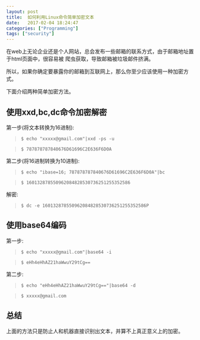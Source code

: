 ```yaml
---
layout: post
title:  如何利用Linux命令简单加密文本
date:   2017-02-04 18:24:47
categories: ["Programming"]
tags: ["security"]
---
```


在web上无论企业还是个人网站，总会发布一些邮箱的联系方式，由于邮箱地址置于html页面中，很容易被
爬虫获取，导致邮箱被垃圾邮件挤满。

所以，如果你确定要暴露你的邮箱到互联网上，那么你至少应该使用一种加密方式。

下面介绍两种简单加密方法。

## 使用xxd,bc,dc命令加密解密

第一步(将文本转换为16进制):

> `$ echo "xxxxx@gmail.com"|xxd -ps -u` 

> `$ 787878787840676D61696C2E636F6D0A`

第二步(将16进制转换为10进制):

> `$ echo "ibase=16; 787878787840676D61696C2E636F6D0A"|bc`

> `$ 160132878550962084828530736251255352586`


解密:

> `$ dc -e 160132878550962084828530736251255352586P`

## 使用base64编码

第一步: 

> `$ echo "xxxxx@gmail.com"|base64 -i`

> `$ eHh4eHhAZ21haWwuY29tCg==`

第二步:

> `$ echo "eHh4eHhAZ21haWwuY29tCg=="|base64 -d`

> `$ xxxxx@gmail.com`

## 总结

上面的方法只是防止人和机器直接识别出文本，并算不上真正意义上的加密。
